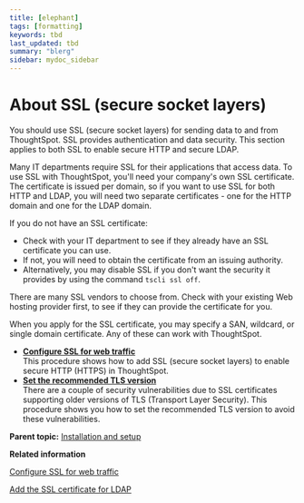 ```yaml
---
title: [elephant]
tags: [formatting]
keywords: tbd
last_updated: tbd
summary: "blerg"
sidebar: mydoc_sidebar
---
```

# About SSL \(secure socket layers\)

You should use SSL \(secure socket layers\) for sending data to and from ThoughtSpot. SSL provides authentication and data security. This section applies to both SSL to enable secure HTTP and secure LDAP.

Many IT departments require SSL for their applications that access data. To use SSL with ThoughtSpot, you'll need your company's own SSL certificate. The certificate is issued per domain, so if you want to use SSL for both HTTP and LDAP, you will need two separate certificates - one for the HTTP domain and one for the LDAP domain.

If you do not have an SSL certificate:

-   Check with your IT department to see if they already have an SSL certificate you can use.
-   If not, you will need to obtain the certificate from an issuing authority.
-   Alternatively, you may disable SSL if you don't want the security it provides by using the command `tscli ssl off`.

There are many SSL vendors to choose from. Check with your existing Web hosting provider first, to see if they can provide the certificate for you.

When you apply for the SSL certificate, you may specify a SAN, wildcard, or single domain certificate. Any of these can work with ThoughtSpot.

-   **[Configure SSL for web traffic](../../admin/setup/configure_SSL.html)**  
This procedure shows how to add SSL \(secure socket layers\) to enable secure HTTP \(HTTPS\) in ThoughtSpot.
-   **[Set the recommended TLS version](../../admin/setup/set_the_recommended_tls_version.html)**  
There are a couple of security vulnerabilities due to SSL certificates supporting older versions of TLS \(Transport Layer Security\). This procedure shows you how to set the recommended TLS version to avoid these vulnerabilities.

**Parent topic:** [Installation and setup](../../admin/setup/intro.html)

**Related information**  


[Configure SSL for web traffic](configure_SSL.html#)

[Add the SSL certificate for LDAP](add_SSL_for_LDAP.html#)

